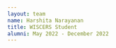```yaml
---
layout: team
name: Harshita Narayanan
title: WISCERS Student
alumni: May 2022 - December 2022
---
```

